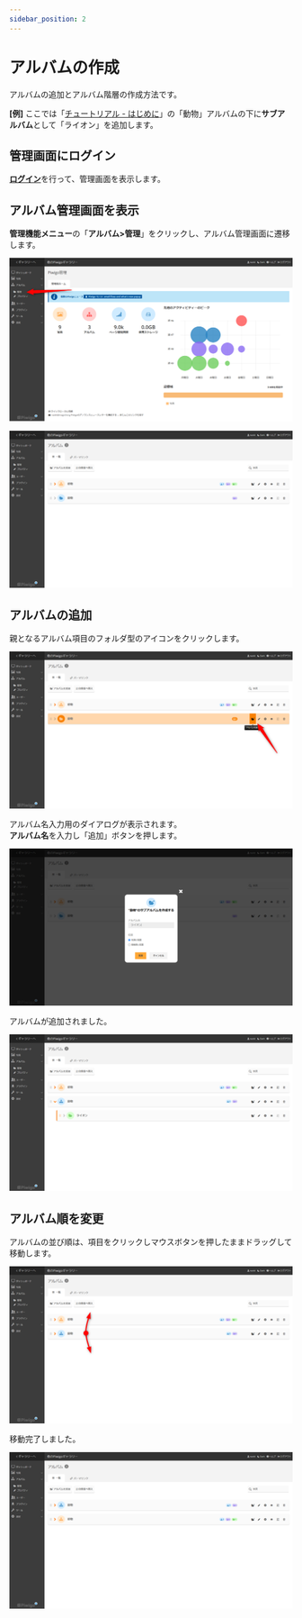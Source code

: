 ```yaml
---
sidebar_position: 2
---
```


# アルバムの作成

アルバムの追加とアルバム階層の作成方法です。

**[例]** ここでは「[チュートリアル - はじめに](http://localhost:3000/piwigo-doc/docs/intro)」の「動物」アルバムの下に**サブアルバム**として「ライオン」を追加します。

## 管理画面にログイン

[**ログイン**](/docs/tutorial-basics/login-logout.md)を行って、管理画面を表示します。

## アルバム管理画面を表示

**管理機能メニュー**の「**アルバム>管理**」をクリックし、アルバム管理画面に遷移します。

![ダッシュボード画面](/img/add_album0.png)

![アルバム管理画面](/img/add_album1.png)

## アルバムの追加

親となるアルバム項目のフォルダ型のアイコンをクリックします。

![アルバムの追加](/img/add_album2.png)

アルバム名入力用のダイアログが表示されます。  
**アルバム名**を入力し「追加」ボタンを押します。

![アルバム追加ダイアログ](/img/add_album3.png)

アルバムが追加されました。

![アルバムの追加完了](/img/add_album4.png)

## アルバム順を変更

アルバムの並び順は、項目をクリックしマウスボタンを押したままドラッグして移動します。

![アルバムの移動](/img/add_album5.png)

移動完了しました。

![アルバムの移動完了](/img/add_album6.png)